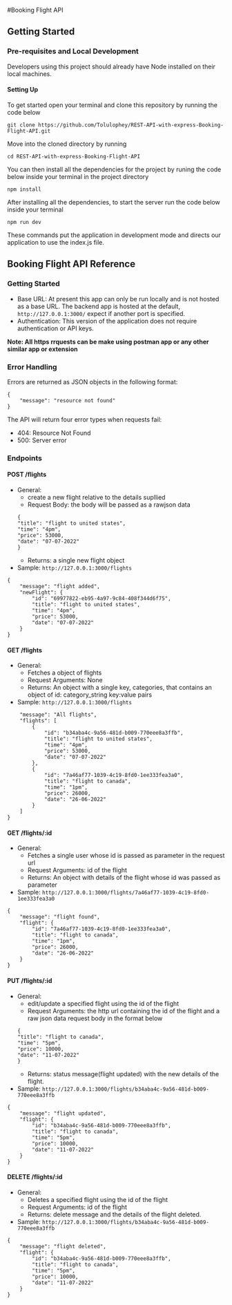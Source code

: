 #Booking Flight API

## Getting Started

### Pre-requisites and Local Development 
Developers using this project should already have Node installed on their local machines.

#### Setting Up

To get started open your terminal and clone this repository by running the code below
```
git clone https://github.com/Tolulophey/REST-API-with-express-Booking-Flight-API.git
```
Move into the cloned directory by running
```
cd REST-API-with-express-Booking-Flight-API
```
You can then install all the dependencies for the project by runing the code below inside your terminal in the project directory
```
npm install
```

After installing all the dependencies, to start the server run the code below inside your terminal
```
npm run dev
```

These commands put the application in development mode and directs our application to use the index.js file.

## Booking Flight API Reference

### Getting Started
- Base URL: At present this app can only be run locally and is not hosted as a base URL. The backend app is hosted at the default, `http://127.0.0.1:3000/` expect if another port is specified. 
- Authentication: This version of the application does not require authentication or API keys. 


**Note: All https rrquests can be make using postman app or any other similar app or extension**

### Error Handling
Errors are returned as JSON objects in the following format:
```
{
    "message": "resource not found"
}
```
The API will return four error types when requests fail:
- 404: Resource Not Found
- 500: Server error 

### Endpoints 

#### POST /flights
- General:
    - create a new flight relative to the details supllied
    - Request Body: the body will be passed as a rawjson data
    ```
    {
    "title": "flight to united states",
    "time": "4pm",
    "price": 53000,
    "date": "07-07-2022"
    }
    ```
    - Returns: a single new flight object
- Sample: `http://127.0.0.1:3000/flights`
```
{
    "message": "flight added",
    "newFlight": {
        "id": "69977822-eb95-4a97-9c84-408f344d6f75",
        "title": "flight to united states",
        "time": "4pm",
        "price": 53000,
        "date": "07-07-2022"
    }
}
```

#### GET /flights
- General:
    - Fetches a object of flights
    - Request Arguments: None 
    - Returns: An object with a single key, categories, that contains an object of id: category_string key:value pairs
- Sample: `http://127.0.0.1:3000/flights`

``` {
    "message": "All flights",
    "flights": [
        {
            "id": "b34aba4c-9a56-481d-b009-770eee8a3ffb",
            "title": "flight to united states",
            "time": "4pm",
            "price": 53000,
            "date": "07-07-2022"
        },
        {
            "id": "7a46af77-1039-4c19-8fd0-1ee333fea3a0",
            "title": "flight to canada",
            "time": "1pm",
            "price": 26000,
            "date": "26-06-2022"
        }
    ]
}
```

#### GET /flights/:id
- General:
    - Fetches a single user whose id is passed as parameter in the request url
    - Request Arguments: id of the flight
    - Returns: An object with details of the flight whose id was passed as parameter
- Sample: `http://127.0.0.1:3000/flights/7a46af77-1039-4c19-8fd0-1ee333fea3a0`
```
{
    "message": "flight found",
    "flight": {
        "id": "7a46af77-1039-4c19-8fd0-1ee333fea3a0",
        "title": "flight to canada",
        "time": "1pm",
        "price": 26000,
        "date": "26-06-2022"
    }
}
```

#### PUT /flights/:id
- General:
    - edit/update a specified flight using the id of the flight
    - Request Arguments: the http url containing the id of the flight and a raw json data request body in the format below
    ```
    {
    "title": "flight to canada",
    "time": "5pm",
    "price": 10000,
    "date": "11-07-2022"
    }
    ```
    - Returns: status message(flight updated) with the new details of the flight.
- Sample: `http://127.0.0.1:3000/flights/b34aba4c-9a56-481d-b009-770eee8a3ffb`
```
{
    "message": "flight updated",
    "flight": {
        "id": "b34aba4c-9a56-481d-b009-770eee8a3ffb",
        "title": "flight to canada",
        "time": "5pm",
        "price": 10000,
        "date": "11-07-2022"
    }
}
```

#### DELETE /flights/:id
- General:
    - Deletes a specified flight using the id of the flight
    - Request Arguments: id of the flight 
    - Returns: delete message and the details of the flight deleted.
- Sample: `http://127.0.0.1:3000/flights/b34aba4c-9a56-481d-b009-770eee8a3ffb`
```
{
    "message": "flight deleted",
    "flight": {
        "id": "b34aba4c-9a56-481d-b009-770eee8a3ffb",
        "title": "flight to canada",
        "time": "5pm",
        "price": 10000,
        "date": "11-07-2022"
    }
}
```


